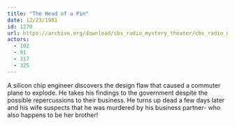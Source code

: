 ```yaml
---
title: "The Head of a Pin"
date: 12/23/1981
id: 1270
url: https://archive.org/download/cbs_radio_mystery_theater/cbs_radio_mystery_theater-1251-1300.zip/cbs_radio_mystery_theater-1251-1300%2Fcbsrmt_1270_the_head_of_a_pin.mp3
actors:
  - 102
  - 91
  - 317
  - 325
---
```

A silicon chip engineer discovers the design flaw that caused a commuter plane to explode. He takes his findings to the government despite the possible repercussions to their business. He turns up dead a few days later and his wife suspects that he was murdered by his business partner- who also happens to be her brother!